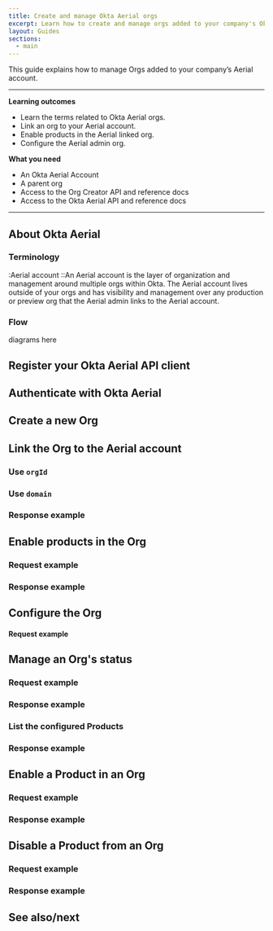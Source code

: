```yaml
---
title: Create and manage Okta Aerial orgs
excerpt: Learn how to create and manage orgs added to your company's Okta Aerial account.
layout: Guides
sections:
  - main
---
```


This guide explains how to manage Orgs added to your company’s Aerial account.

<!-- Insert SKU note here -->

---

**Learning outcomes**

- Learn the terms related to Okta Aerial orgs.
- Link an org to your Aerial account.
- Enable products in the Aerial linked org.
- Configure the Aerial admin org.

**What you need**

- An Okta Aerial Account
- A parent org
- Access to the Org Creator API and reference docs
- Access to the Okta Aerial API and reference docs

<!--**Sample code**

Use the [Okta Aerial API](link to redocly)-->

---

## About Okta Aerial

<!-- high-level description... perhaps FVM? -->


### Terminology

:Aerial account
::An Aerial account is the layer of organization and management around multiple orgs within Okta. The Aerial account lives outside of your orgs and has visibility and management over any production or preview org that the Aerial admin links to the Aerial account.

### Flow

diagrams here


## Register your Okta Aerial API client



## Authenticate with Okta Aerial


## Create a new Org


## Link the Org to the Aerial account

### Use `orgId`


### Use `domain`


### Response example


## Enable products in the Org


### Request example


### Response example


## Configure the Org

#### Request example


## Manage an Org's status


### Request example


### Response example


### List the configured Products

### Response example


## Enable a Product in an Org

### Request example

### Response example


## Disable a Product from an Org

### Request example

### Response example



## See also/next

